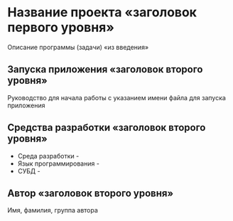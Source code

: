 # Название проекта    «заголовок первого уровня»
Описание программы (задачи) «из введения»
## Запуска приложения  «заголовок второго уровня»
Руководство для начала работы с указанием имени файла для запуска приложения
## Средства разработки «заголовок второго уровня»
- Среда разработки - 
- Язык программирования - 
- СУБД -
## Автор «заголовок второго уровня»
Имя, фамилия, группа автора